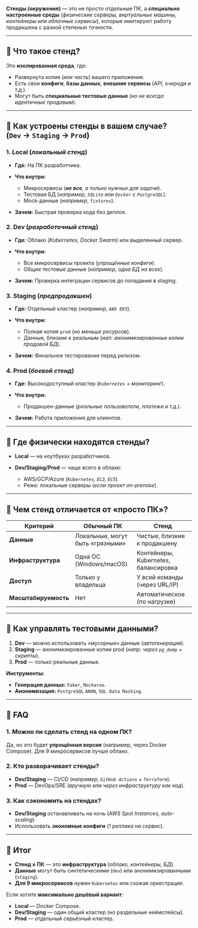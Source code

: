 **Стенды (окружения)** — это не просто отдельные ПК, а **специально настроенные среды** (*физические серверы, виртуальные машины, контейнеры или облачные сервисы*), которые имитируют работу продакшена с разной степенью точности.

---
## **🔹 Что такое стенд?**

Это **изолированная среда**, где:
- Развернута копия (*или часть*) вашего приложения.    
- Есть свои **конфиги**, **базы данных**, **внешние сервисы** (*API, очереди и т.д*.).    
- Могут быть **специальные тестовые данные** (*но не всегда идентичные продовым*).    

---
## **🔹 Как устроены стенды в вашем случае?** <br>(`Dev` → `Staging` → `Prod`)

### 1. **Local** (*локальный стенд*)	
- **Где:** На ПК разработчика.
    
- **Что внутри:**    
    - Микросервисы (***не все**, а только нужные для задачи*).        
    - Тестовая БД (*например, `SQLite` или `Docker` с `PostgreSQL`*).        
    - Mock-данные (*например*, `fixtures`).
    
- **Зачем:** Быстрая проверка кода без деплоя.    

### 2. **Dev** (*разработочный стенд*)	
- **Где:** Облако (*Kubernetes, Docker Swarm*) или выделенный сервер.
    
- **Что внутри:**    
    - Все микросервисы проекта (*упрощённые конфиги*).        
    - Общие тестовые данные (*например, одна БД на всех*).
    
- **Зачем:** Проверка интеграции сервисов до попадания в staging.    

### 3. **Staging** (*предпродакшен*)
- **Где:** Отдельный кластер (*например, `AWS EKS`*).
    
- **Что внутри:**    
    - Полная копия `prod` (*но меньше ресурсов*).        
    - Данные, близкие к реальным (*нап: анонимизированные копии продовой БД*).
    
- **Зачем:** Финальное тестирование перед релизом.    

### 4. **Prod** (*боевой стенд*)
- **Где:** Высокодоступный кластер (*`Kubernetes` + мониторинг*).
    
- **Что внутри:**    
    - Продакшен-данные (*реальные пользователи, платежи и т.д.*).
    
- **Зачем:** Работа приложения для клиентов.    

---
## **🔹 Где физически находятся стенды?**
- **Local** — на ноутбуках разработчиков.
    
- **Dev/Staging/Prod** — чаще всего в облаке:    
    - AWS/GCP/Azure (*`Kubernetes`, `EC2`, `ECS`*).        
    - Реже: локальные серверы (*если проект on-premise*).        

---
## **🔹 Чем стенд отличается от «просто ПК»?**

|**Критерий**|**Обычный ПК**|**Стенд**|
|---|---|---|
|**Данные**|Локальные, могут быть «грязными»|Чистые, близкие к продакшену|
|**Инфраструктура**|Одна ОС (Windows/macOS)|Контейнеры, Kubernetes, балансировка|
|**Доступ**|Только у владельца|У всей команды (через URL/IP)|
|**Масштабируемость**|Нет|Автоматическое (по нагрузке)|

---
## **🔹 Как управлять тестовыми данными?**

1. **Dev** — можно использовать «мусорные» данные (*автогенерация*).    
2. **Staging** — анонимизированные копии prod (*напр: через `pg_dump` + скрипты*).
3. **Prod** — только реальные данные.    

**Инструменты:**
- **Генерация данных:** `Faker`, `Mockaroo`.    
- **Анонимизация:** `PostgreSQL` `ANON`, `SQL Data Masking`.    

---
## **🔹 FAQ**

### **1. Можно ли сделать стенд на одном ПК?**
Да, но это будет **упрощённая версия** (например, через Docker Compose). Для 9 микросервисов лучше облако.

### **2. Кто разворачивает стенды?**
- **Dev/Staging** — CI/CD (*например, `GitHub Actions` + `Terraform`*).    
- **Prod** — DevOps/SRE (*вручную или через инфраструктуру как код*).    

### **3. Как сэкономить на стендах?**
- **Dev/Staging** останавливать на ночь (*AWS Spot Instances, auto-scaling*).    
- Использовать **экономные конфиги** (*1 реплика на сервис*).    

---
## **📌 Итог**

- **Стенд ≠ ПК** — это **инфраструктура** (*облако, контейнеры, БД*).    
- **Данные** могут быть синтетическими (`dev`) или анонимизированными (`staging`).    
- **Для 9 микросервисов** нужен `Kubernetes` или схожая оркестрация.    

Если хотите **максимально дешёвый вариант**:

- **Local** — Docker Compose.    
- **Dev/Staging** — один общий кластер (но раздельные неймспейсы).    
- **Prod** — отдельный серьёзный кластер.
